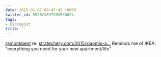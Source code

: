 ```yaml
---
date: 2015-01-07 08:47:42 +0000
twitter_id: 552823897205530624
tags:
- micropost
title: ''
---
```


[@monkbent](https://twitter.com/monkbent) re: [stratechery.com/2015/xiaomis-a…](http://stratechery.com/2015/xiaomis-ambition/) Reminds me of IKEA: "everything you need for your new apartment/life"
